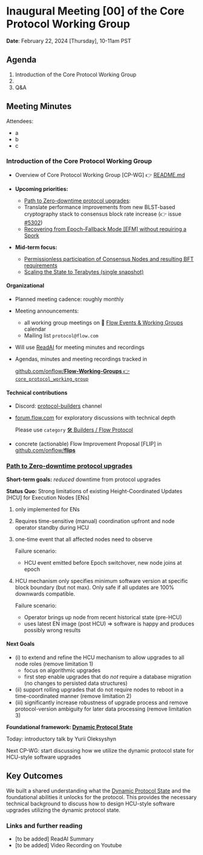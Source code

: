 # Inaugural Meeting [00] of the Core Protocol Working Group

**Date**: February 22, 2024 [Thursday], 10-11am PST

## Agenda 
1. Introduction of the Core Protocol Working Group
2. 
3. Q&A

## Meeting Minutes 

Attendees:
- a
- b
- c


### Introduction of the Core Protocol Working Group

* Overview of Core Protocol Working Group [CP-WG] :point_right: [README.md](../README.md)

* **Upcoming priorities:**
    * [Path to Zero-downtime protocol upgrades](https://github.com/onflow/Flow-Working-Groups/tree/main/core_protocol_working_group#path-to-zero-downtime-protocol-upgrades):
    * Translate performance improvements from new BLST-based cryptography stack to consensus block rate increase (:point_right: issue [#5302](https://github.com/onflow/flow-go/issues/5302))
    * [Recovering from Epoch-Fallback Mode [EFM] without requiring a Spork](https://github.com/onflow/Flow-Working-Groups/tree/main/core_protocol_working_group#recovering-from-epoch-fallback-mode-without-requiring-a-spork)

* **Mid-term focus:**
    * [Permissionless participation of Consensus Nodes and resulting BFT requirements](https://github.com/onflow/Flow-Working-Groups/tree/main/core_protocol_working_group#permissionless-participation-of-consensus-nodes-and-resulting-bft-requirements)
    * [Scaling the State to Terabytes (single snapshot)](https://github.com/onflow/Flow-Working-Groups/tree/main/core_protocol_working_group#scaling-the-state-to-terabytes-single-snapshot)

#### Organizational
- Planned meeting cadence: roughly monthly
- Meeting announcements:
    - all working group meetings on 📆 [Flow Events & Working Groups](https://bit.ly/flow-events-calendar) calendar
    - Mailing list  `protocol@flow.com`
- Will use [ReadAI](www.read.ai) for meeting minutes and recordings
- Agendas, minutes and meeting recordings tracked in

  [github.com/onflow/**Flow-Working-Groups** :point_right: `core_protocol_working_group`](https://github.com/onflow/Flow-Working-Groups/tree/main/core_protocol_working_group)

#### Technical contributions
- Discord: [protocol-builders](https://discord.com/channels/613813861610684416/1108968095982293002) channel
- [forum.flow.com](https://forum.flow.com/) for exploratory discussions with technical depth

  Please use `category` [:hammer_and_wrench: Builders / Flow Protocol](https://forum.flow.com/c/builders/protocol/38)
- concrete (actionable) Flow Improvement Proposal [FLIP] in [github.com/onflow/**flips**](https://github.com/onflow/flips/)


### [Path to Zero-downtime protocol upgrades](https://github.com/onflow/Flow-Working-Groups/tree/main/core_protocol_working_group#path-to-zero-downtime-protocol-upgrades)
**Short-term goals:** _reduced_ downtime from protocol upgrades

**Status Quo:**
Strong limitations of existing Height-Coordinated Updates [HCU] for Execution Nodes [ENs]
1. only implemented for ENs
2. Requires time-sensitive (manual) coordination upfront and node operator standby during HCU
3. one-time event that all affected nodes need to observe

   Failure scenario:
    * HCU event emitted before Epoch switchover, new node joins at epoch

4. HCU mechanism only specifies minimum software version at specific block boundary (but not max).
   Only safe if all updates are 100% downwards compatible.

   Failure scenario:
    * Operator brings up node from recent historical state (pre-HCU)
    * uses latest EN image (post HCU)
      => software is happy and produces possibly wrong results

#### Next Goals
* (i) to extend and refine the HCU mechanism to allow upgrades to all node roles (remove limitation 1)
   * focus on algorithmic upgrades 
   * first step enable upgrades that do _not_ require a database migration (no changes to persisted data structures)
* (ii) support rolling upgrades that do not require nodes to reboot in a time-coordinated manner (remove limitation 2)
* (iii) significantly increase robustness of upgrade process and remove protocol-version ambiguity for later data processing (remove limitation 3)     


**Foundational framework: [Dynamic Protocol State](https://github.com/onflow/Flow-Working-Groups/tree/main/core_protocol_working_group#dynamic-protocol-state-as-a-foundation-for-threat-response-capabilities-eg-ban-slashed-node-revoke-compromised-keys-software-upgrades)**

Today: introductory talk by Yurii Oleksyshyn

Next CP-WG: start discussing how we utilize the dynamic protocol state for HCU-style software upgrades  


## Key Outcomes

We built a shared understanding what the [Dynamic Protocol State](https://github.com/onflow/Flow-Working-Groups/tree/main/core_protocol_working_group#dynamic-protocol-state-as-a-foundation-for-threat-response-capabilities-eg-ban-slashed-node-revoke-compromised-keys-software-upgrades)
and the foundational abilities it unlocks for the protocol.
This provides the necessary technical background to discuss how to design HCU-style software upgrades utilizing the dynamic protocol state.


### Links and further reading
- [to be added] ReadAI Summary
- [to be added] Video Recording on Youtube



